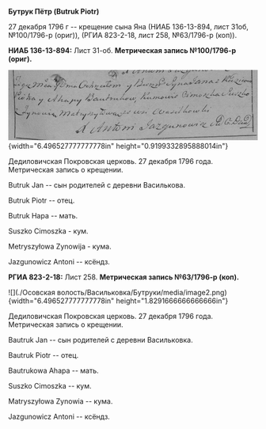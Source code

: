 **Бутрук Пётр (Butruk Piotr)**

27 декабря 1796 г -- крещение сына Яна (НИАБ 136-13-894, лист 31об,
№100/1796-р (ориг)), (РГИА 823-2-18, лист 258, №63/1796-р (коп)).

**НИАБ 136-13-894:** Лист 31-об. **Метрическая запись №100/1796-р
(ориг).**

![](./media/e3110862d588023f029b95aec210726050415990.png){width="6.496527777777778in"
height="0.9199332895888014in"}

Дедиловичская Покровская церковь. 27 декабря 1796 года. Метрическая
запись о крещении.

Butruk Jan -- сын родителей с деревни Василькова.

Butruk Piotr -- отец.

Butruk Hapa -- мать.

Suszko Cimoszka - кум.

Metryszyłowa Zynowija - кума.

Jazgunowicz Antoni -- ксёндз.

**РГИА 823-2-18:** Лист 258. **Метрическая запись №63/1796-р (коп).**

![](./Осовская волость/Васильковка/Бутруки/media/image2.png){width="6.496527777777778in"
height="1.8291666666666666in"}

Дедиловичская Покровская церковь. 27 декабря 1796 года. Метрическая
запись о крещении.

Bautruk Jan -- сын родителей с деревни Васильковка.

Bautruk Piotr -- отец.

Bautrukowa Ahapa -- мать.

Suszko Cimoszka -- кум.

Matryszyłowa Zynowia -- кума.

Jazgunowicz Antoni -- ксёндз.
